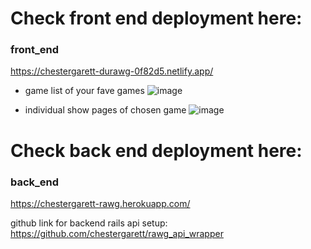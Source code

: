 # Check front end deployment here:

### front_end

https://chestergarett-durawg-0f82d5.netlify.app/

- game list of your fave games
![image](https://user-images.githubusercontent.com/71489331/135744125-a26e6566-1826-4cfe-88ef-9a5fdc3545d4.png)

- individual show pages of chosen game
![image](https://user-images.githubusercontent.com/71489331/135744097-ae3f9dad-7622-4da4-9963-6e44e88bcaa3.png)


# Check back end deployment here:

### back_end

https://chestergarett-rawg.herokuapp.com/

github link for backend rails api setup:
https://github.com/chestergarett/rawg_api_wrapper

